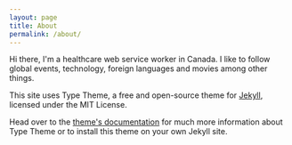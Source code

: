 ```yaml
---
layout: page
title: About
permalink: /about/
---
```


Hi there, I'm a healthcare web service worker in Canada. I like to follow global events, technology, foreign languages and movies among other things.

This site uses Type Theme, a free and open-source theme for [Jekyll](http://jekyllrb.com/), licensed under the MIT License.

Head over to the [theme's documentation](https://rohanchandra.github.io/project/type/) for much more information about Type Theme or to install this theme on your own Jekyll site.

